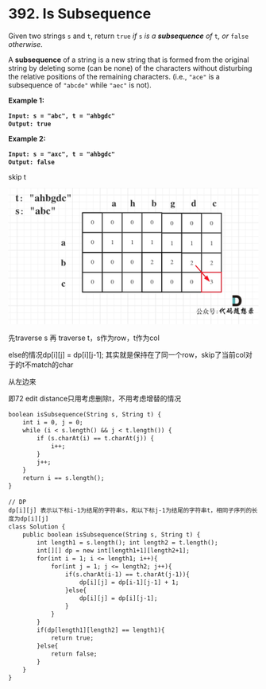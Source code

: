 # 392. Is Subsequence

Given two strings `s` and `t`, return `true` _if_ `s` _is a **subsequence** of_ `t`_, or_ `false` _otherwise_.

A **subsequence** of a string is a new string that is formed from the original string by deleting some (can be none) of the characters without disturbing the relative positions of the remaining characters. (i.e., `"ace"` is a subsequence of `"abcde"` while `"aec"` is not).

&#x20;

**Example 1:**

<pre><code><strong>Input: s = "abc", t = "ahbgdc"
</strong><strong>Output: true
</strong></code></pre>

**Example 2:**

<pre><code><strong>Input: s = "axc", t = "ahbgdc"
</strong><strong>Output: false
</strong></code></pre>

skip t

![](<../../.gitbook/assets/image (43).png>)

先traverse s 再 traverse t，s作为row，t作为col

else的情况dp\[i]\[j] = dp\[i]\[j-1]; 其实就是保持在了同一个row，skip了当前col对于的t不match的char

从左边来



即72 edit distance只用考虑删除t，不用考虑增替的情况

```
boolean isSubsequence(String s, String t) {
    int i = 0, j = 0;
    while (i < s.length() && j < t.length()) {
        if (s.charAt(i) == t.charAt(j)) {
            i++;
        }
        j++;
    }
    return i == s.length();
}

// DP
dp[i][j] 表示以下标i-1为结尾的字符串s，和以下标j-1为结尾的字符串t，相同子序列的长度为dp[i][j]
class Solution {
    public boolean isSubsequence(String s, String t) {
        int length1 = s.length(); int length2 = t.length();
        int[][] dp = new int[length1+1][length2+1];
        for(int i = 1; i <= length1; i++){
            for(int j = 1; j <= length2; j++){
                if(s.charAt(i-1) == t.charAt(j-1)){
                    dp[i][j] = dp[i-1][j-1] + 1;
                }else{
                    dp[i][j] = dp[i][j-1];
                }
            }
        }
        if(dp[length1][length2] == length1){
            return true;
        }else{
            return false;
        }
    }
}
```
